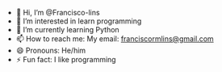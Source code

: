 - 👋 Hi, I’m @Francisco-lins
- 👀 I’m interested in learn programming
- 🌱 I’m currently learning Python
- 📫 How to reach me: My email: franciscormlins@gmail.com
- 😄 Pronouns: He/him
- ⚡ Fun fact: I like programming 
